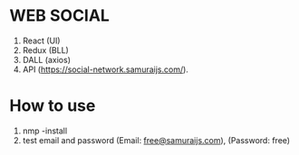 # WEB SOCIAL


1. React (UI)
2. Redux (BLL)
3. DALL (axios)
4. API (https://social-network.samuraijs.com/).

# How to use 
 1. nmp -install
 2. test email and password 
 (Email: free@samuraijs.com), (Password: free)
 